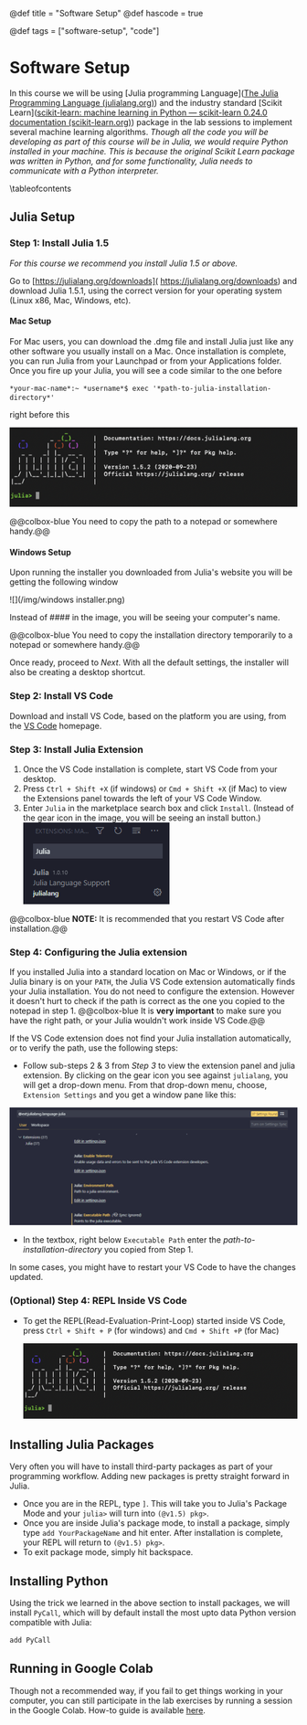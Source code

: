 @def title = "Software Setup"
@def hascode = true

@def tags = ["software-setup", "code"]

# Software Setup



In this course we will be using [Julia programming Language]([The Julia Programming Language (julialang.org)](https://julialang.org/)) and the industry standard [Scikit Learn]([scikit-learn: machine learning in Python — scikit-learn 0.24.0 documentation (scikit-learn.org)](https://scikit-learn.org/stable/index.html)) package in the lab sessions to implement several machine learning algorithms. *Though all the code you will be developing as part of this course will be in Julia, we would require Python installed in your machine. This is because the original Scikit Learn package was written in Python, and for some functionality, Julia needs to communicate with a Python interpreter.* 

\tableofcontents

## Julia Setup 

### Step 1: Install Julia 1.5

*For this course we recommend you install Julia 1.5 or above.*

Go to [https://julialang.org/downloads]( https://julialang.org/downloads) and download  Julia 1.5.1, using the correct version for your operating system (Linux x86, Mac, Windows, etc).

#### Mac Setup 

For Mac users, you can download the .dmg file and install Julia just like any other software you usually install on a Mac. Once installation is complete, you can run Julia from your Launchpad or from your Applications folder.  Once you fire up your Julia, you will see a code similar to the one before 

```shell
*your-mac-name*:~ *username*$ exec '*path-to-julia-installation-directory*'
```

right before this 

   ![](/img/julia-running.png.png)        

 @@colbox-blue You need to copy the path to a notepad or somewhere handy.@@

#### Windows Setup 

Upon running the installer you downloaded from Julia's website you will be getting the following window

![](/img/windows installer.png)

Instead of #### in the image, you will be seeing your computer's name. 

@@colbox-blue You need to copy the installation directory temporarily to a notepad or somewhere handy.@@

Once ready, proceed to *Next*. With all the default settings, the installer will also be creating a desktop shortcut.

### Step 2: Install VS Code

Download and install VS Code, based on the platform you are using, from the [VS Code](https://code.visualstudio.com/) homepage. 



### Step 3: Install Julia Extension 

1. Once the VS Code installation is complete, start VS Code from your desktop.
2. Press `Ctrl + Shift +X` (if windows) or `Cmd + Shift +X` (if Mac) to view the Extensions panel towards the left of your VS Code Window. 
3. Enter `Julia` in the marketplace search box and click `Install`. (Instead of the gear icon in the image, you will be seeing an install button.)
   ![](/img/julia-vscode-extension.png)

@@colbox-blue **NOTE:** It is recommended that you restart VS Code after installation.@@

### Step 4: Configuring the Julia extension 

If you installed Julia into a standard location on Mac or Windows, or if the Julia binary is on your `PATH`, the Julia VS Code extension automatically finds your Julia installation. You do not need to configure the extension. However it doesn't hurt to check if the path is correct as the one you copied to the notepad in step 1. 
@@colbox-blue It is **very important** to make sure you have the right path, or your Julia wouldn't work inside VS Code.@@

If the VS Code extension does not find your Julia installation automatically, or to verify the path, use the following steps:

- Follow sub-steps 2 & 3 from *Step 3* to view the extension panel and julia extension. By clicking on the gear icon you see against `julialang`, you will get a drop-down menu. From that drop-down menu, choose, `Extension Settings` and you get a window pane like this: 

![](/img/config.png)



- In the textbox, right below `Executable Path` enter the *path-to-installation-directory* you copied from Step 1.

In some cases, you might have to restart your VS Code to have the changes updated.

### (Optional) Step 4: REPL Inside VS Code 

- To get the REPL(Read-Evaluation-Print-Loop) started inside VS Code, press `Ctrl + Shift + P` (for windows) and `Cmd + Shift +P` (for Mac)

  ![Julia REPL](/img/julia-running.png.png)



## Installing Julia Packages  

Very often you will have to install third-party packages as part of your programming workflow. Adding new packages is pretty straight forward in Julia. 

- Once you are in the REPL, type `]`. This will take you to Julia's Package Mode and your `julia>` will turn into `(@v1.5) pkg>`. 
- Once you are inside Julia's package mode, to install a package, simply type `add YourPackageName` and hit enter. After installation is complete, your REPL will return to  `(@v1.5) pkg>`.
- To exit package mode, simply hit backspace. 

## Installing Python 

Using the trick we learned in the above section to install packages, we will install `PyCall`, which will by default install the most upto data Python version compatible with Julia:

```julia
add PyCall
```

 

## Running in Google Colab 

Though not a recommended way, if you fail to get things working in your computer, you can still participate in the lab exercises by running a session in the Google Colab. How-to guide is available [here](https://colab.research.google.com/github/ageron/julia_notebooks/blob/master/Julia_for_Pythonistas.ipynb). 